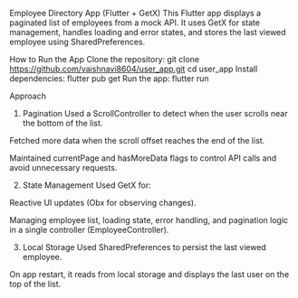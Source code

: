 Employee Directory App (Flutter + GetX)
This Flutter app displays a paginated list of employees from a mock API. It uses GetX for state management, handles loading and error states, and stores the last viewed employee using SharedPreferences.

How to Run the App
Clone the repository:
git clone https://github.com/vaishnavi8604/user_app.git
cd user_app
Install dependencies:
flutter pub get
Run the app:
flutter run

Approach
1. Pagination
   Used a ScrollController to detect when the user scrolls near the bottom of the list.

Fetched more data when the scroll offset reaches the end of the list.

Maintained currentPage and hasMoreData flags to control API calls and avoid unnecessary requests.

2. State Management
   Used GetX for:

Reactive UI updates (Obx for observing changes).

Managing employee list, loading state, error handling, and pagination logic in a single controller (EmployeeController).

3. Local Storage
   Used SharedPreferences to persist the last viewed employee.

On app restart, it reads from local storage and displays the last user on the top of the list.